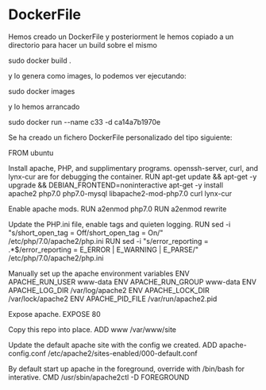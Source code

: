 # DockerFile

Hemos creado un DockerFile y posteriorment le hemos copiado a un directorio para hacer un build sobre el mismo

sudo docker build .

y lo genera como images, lo podemos ver ejecutando: 

sudo docker images

y lo hemos arrancado

sudo docker run --name c33 -d ca14a7b1970e

Se ha creado un fichero DockerFile personalizado del tipo siguiente: 

FROM ubuntu

Install apache, PHP, and supplimentary programs. openssh-server, curl, and lynx-cur are for debugging the container.
RUN apt-get update && apt-get -y upgrade && DEBIAN_FRONTEND=noninteractive apt-get -y install \
    apache2 php7.0 php7.0-mysql libapache2-mod-php7.0 curl lynx-cur

Enable apache mods.
RUN a2enmod php7.0
RUN a2enmod rewrite

Update the PHP.ini file, enable <? ?> tags and quieten logging.
RUN sed -i "s/short_open_tag = Off/short_open_tag = On/" /etc/php/7.0/apache2/php.ini
RUN sed -i "s/error_reporting = .*$/error_reporting = E_ERROR | E_WARNING | E_PARSE/" /etc/php/7.0/apache2/php.ini

Manually set up the apache environment variables
ENV APACHE_RUN_USER www-data
ENV APACHE_RUN_GROUP www-data
ENV APACHE_LOG_DIR /var/log/apache2
ENV APACHE_LOCK_DIR /var/lock/apache2
ENV APACHE_PID_FILE /var/run/apache2.pid

Expose apache.
EXPOSE 80

Copy this repo into place.
ADD www /var/www/site

Update the default apache site with the config we created.
ADD apache-config.conf /etc/apache2/sites-enabled/000-default.conf

By default start up apache in the foreground, override with /bin/bash for interative.
CMD /usr/sbin/apache2ctl -D FOREGROUND
